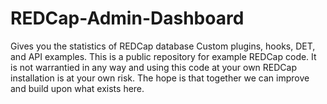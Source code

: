 # REDCap-Admin-Dashboard
Gives you the statistics of REDCap database
Custom plugins, hooks, DET, and API examples. This is a public repository for example REDCap code. It is not warrantied in any way and using this code at your own REDCap installation is at your own risk. The hope is that together we can improve and build upon what exists here.
